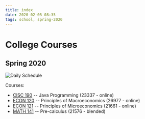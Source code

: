 ```yaml
---
title: index
date: 2020-02-05 08:35
tags: school, spring-2020
---
```


# College Courses

## Spring 2020

![Daily Schedule](file:./spring-2020/media/spring-2020_dailySchedule_v1.png)

Courses:

  * [CISC 190](spring-2020/CISC-190/cisc-190) -- Java Programming (23337 - online)
  * [ECON 120](spring-2020/ECON-120/econ-120) -- Principles of Macroeconomics (26977 - online)
  * [ECON 121](spring-2020/ECON-121/econ-121) -- Principles of Microeconomics (21661 - online)
  * [MATH 141](spring-2020/MATH-141/math-141) -- Pre-calculus (21576 - blended)

